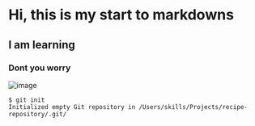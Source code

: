 # Hi, this is my start to markdowns


## I am learning


### Dont you worry


![image](https://github.com/kizzann/skills-communicate-using-markdown/assets/137373210/b153eb24-4c2d-4136-bb34-92ab6f7e75b6)


```
$ git init
Initialized empty Git repository in /Users/skills/Projects/recipe-repository/.git/
```
